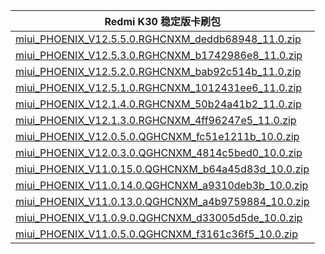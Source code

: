 | Redmi K30  稳定版卡刷包    |
| ---- |
| [miui_PHOENIX_V12.5.5.0.RGHCNXM_deddb68948_11.0.zip](https://hugeota.d.miui.com/V12.5.5.0.RGHCNXM/miui_PHOENIX_V12.5.5.0.RGHCNXM_deddb68948_11.0.zip)    |
| [miui_PHOENIX_V12.5.3.0.RGHCNXM_b1742986e8_11.0.zip](https://hugeota.d.miui.com/V12.5.3.0.RGHCNXM/miui_PHOENIX_V12.5.3.0.RGHCNXM_b1742986e8_11.0.zip)    |
| [miui_PHOENIX_V12.5.2.0.RGHCNXM_bab92c514b_11.0.zip](https://hugeota.d.miui.com/V12.5.2.0.RGHCNXM/miui_PHOENIX_V12.5.2.0.RGHCNXM_bab92c514b_11.0.zip)    |
| [miui_PHOENIX_V12.5.1.0.RGHCNXM_1012431ee6_11.0.zip](https://hugeota.d.miui.com/V12.5.1.0.RGHCNXM/miui_PHOENIX_V12.5.1.0.RGHCNXM_1012431ee6_11.0.zip)    |
| [miui_PHOENIX_V12.1.4.0.RGHCNXM_50b24a41b2_11.0.zip](https://hugeota.d.miui.com/V12.1.4.0.RGHCNXM/miui_PHOENIX_V12.1.4.0.RGHCNXM_50b24a41b2_11.0.zip)    |
| [miui_PHOENIX_V12.1.3.0.RGHCNXM_4ff96247e5_11.0.zip](https://hugeota.d.miui.com/V12.1.3.0.RGHCNXM/miui_PHOENIX_V12.1.3.0.RGHCNXM_4ff96247e5_11.0.zip)    |
| [miui_PHOENIX_V12.0.5.0.QGHCNXM_fc51e1211b_10.0.zip](https://hugeota.d.miui.com/V12.0.5.0.QGHCNXM/miui_PHOENIX_V12.0.5.0.QGHCNXM_fc51e1211b_10.0.zip)    |
| [miui_PHOENIX_V12.0.3.0.QGHCNXM_4814c5bed0_10.0.zip](https://hugeota.d.miui.com/V12.0.3.0.QGHCNXM/miui_PHOENIX_V12.0.3.0.QGHCNXM_4814c5bed0_10.0.zip)    |
| [miui_PHOENIX_V11.0.15.0.QGHCNXM_b64a45d83d_10.0.zip](https://hugeota.d.miui.com/V11.0.15.0.QGHCNXM/miui_PHOENIX_V11.0.15.0.QGHCNXM_b64a45d83d_10.0.zip)    |
| [miui_PHOENIX_V11.0.14.0.QGHCNXM_a9310deb3b_10.0.zip](https://hugeota.d.miui.com/V11.0.14.0.QGHCNXM/miui_PHOENIX_V11.0.14.0.QGHCNXM_a9310deb3b_10.0.zip)    |
| [miui_PHOENIX_V11.0.13.0.QGHCNXM_a4b9759884_10.0.zip](https://hugeota.d.miui.com/V11.0.13.0.QGHCNXM/miui_PHOENIX_V11.0.13.0.QGHCNXM_a4b9759884_10.0.zip)    |
| [miui_PHOENIX_V11.0.9.0.QGHCNXM_d33005d5de_10.0.zip](https://hugeota.d.miui.com/V11.0.9.0.QGHCNXM/miui_PHOENIX_V11.0.9.0.QGHCNXM_d33005d5de_10.0.zip)    |
| [miui_PHOENIX_V11.0.5.0.QGHCNXM_f3161c36f5_10.0.zip](https://hugeota.d.miui.com/V11.0.5.0.QGHCNXM/miui_PHOENIX_V11.0.5.0.QGHCNXM_f3161c36f5_10.0.zip)    |
